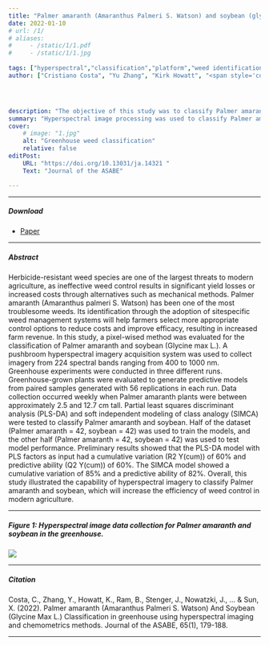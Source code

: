 ```yaml
---
title: "Palmer amaranth (Amaranthus Palmeri S. Watson) and soybean (glycine max l.) classification in greenhouse using hyperspectral imaging and chemometrics methods" 
date: 2022-01-10
# url: /1/
# aliases: 
#     - /static/1/1.pdf
#     - /static/1/1.jpg
   
tags: ["hyperspectral","classification","platform","weed identification", "chemometrics"]
author: ["Cristiano Costa", "Yu Zhang", "Kirk Howatt", "<span style='color: blue; font-weight: bold;'>Billy G. Ram</span>", "John Stenger", "John Nowatzki", "Sreekala Bajwa", "Xin Sun"]




description: "The objective of this study was to classify Palmer amaranth and soybean in greenhouse environment using chemometrics method." 
summary: "Hyperspectral image processing was used to classify Palmer amaranth and soybean species with chemometrics methods (PCA, PLS-DA, and SIMCA) to extract features and establish classification models." 
cover:
    # image: "1.jpg"
    alt: "Greenhouse weed classification"
    relative: false
editPost:
    URL: "https://doi.org/10.13031/ja.14321 "
    Text: "Journal of the ASABE"

---
```


---

##### Download

+ [Paper](p2.pdf)



---

##### Abstract

Herbicide-resistant weed species are one of the largest threats to modern agriculture, as ineffective weed control results in significant yield losses or increased costs through alternatives such as mechanical methods. Palmer amaranth
(Amaranthus palmeri S. Watson) has been one of the most troublesome weeds. Its identification through the adoption of sitespecific weed management systems will help farmers select more appropriate control options to reduce costs and improve
efficacy, resulting in increased farm revenue. In this study, a pixel-wised method was evaluated for the classification of
Palmer amaranth and soybean (Glycine max L.). A pushbroom hyperspectral imagery acquisition system was used to collect
imagery from 224 spectral bands ranging from 400 to 1000 nm. Greenhouse experiments were conducted in three different
runs. Greenhouse-grown plants were evaluated to generate predictive models from paired samples generated with 56 replications in each run. Data collection occurred weekly when Palmer amaranth plants were between approximately 2.5 and
12.7 cm tall. Partial least squares discriminant analysis (PLS-DA) and soft independent modeling of class analogy (SIMCA)
were tested to classify Palmer amaranth and soybean. Half of the dataset (Palmer amaranth = 42, soybean = 42) was used
to train the models, and the other half (Palmer amaranth = 42, soybean = 42) was used to test model performance. Preliminary results showed that the PLS-DA model with PLS factors as input had a cumulative variation (R2
Y(cum)) of 60% and predictive ability (Q2 Y(cum)) of 60%. The SIMCA model showed a cumulative variation of 85% and a predictive ability of 82%. Overall, this study illustrated the capability of hyperspectral imagery to classify Palmer amaranth and soybean, which will increase the efficiency of weed control in modern agriculture. 

---

##### Figure 1: Hyperspectral image data collection for Palmer amaranth and soybean in the greenhouse.

![](p2.png)

---

##### Citation

Costa, C., Zhang, Y., Howatt, K., Ram, B., Stenger, J., Nowatzki, J., ... & Sun, X. (2022). Palmer amaranth (Amaranthus Palmeri S. Watson) And Soybean (Glycine Max L.) Classification in greenhouse using hyperspectral imaging and chemometrics methods. Journal of the ASABE, 65(1), 179-188.

---

<!-- ##### Related material

+ [Presentation slides](pp1.pdf) -->


